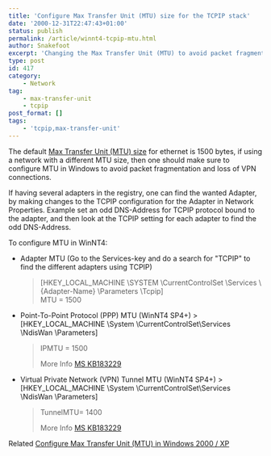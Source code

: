 ```yaml
---
title: 'Configure Max Transfer Unit (MTU) size for the TCPIP stack'
date: '2000-12-31T22:47:43+01:00'
status: publish
permalink: /article/winnt4-tcpip-mtu.html
author: Snakefoot
excerpt: 'Changing the Max Transfer Unit (MTU) to avoid packet fragmentation and loss of VPN connection.'
type: post
id: 417
category:
    - Network
tag:
    - max-transfer-unit
    - tcpip
post_format: []
tags:
    - 'tcpip,max-transfer-unit'
---
```

The default [Max Transfer Unit (MTU) size](/article/tcpip-mtu-size.html) for ethernet is 1500 bytes, if using a network with a different MTU size, then one should make sure to configure MTU in Windows to avoid packet fragmentation and loss of VPN connections.  
  
 If having several adapters in the registry, one can find the wanted Adapter, by making changes to the TCPIP configuration for the Adapter in Network Properties. Example set an odd DNS-Address for TCPIP protocol bound to the adapter, and then look at the TCPIP setting for each adapter to find the odd DNS-Address.  
  
 To configure MTU in WinNT4:

- Adapter MTU (Go to the Services-key and do a search for "TCPIP" to find the different adapters using TCPIP)
  > \[HKEY\_LOCAL\_MACHINE \\SYSTEM \\CurrentControlSet \\Services \\{Adapter-Name} \\Parameters \\Tcpip\]  
  >  MTU = 1500
- Point-To-Point Protocol (PPP) MTU (WinNT4 SP4+) > \[HKEY\_LOCAL\_MACHINE \\System \\CurrentControlSet\\Services \\NdisWan \\Parameters\]  
  >  IPMTU = 1500  
  >   
  >  More Info [MS KB183229](http://support.microsoft.com/kb/183229 "RAS Uses Fixed TCP/IP MTU Size [Q183229]")
- Virtual Private Network (VPN) Tunnel MTU (WinNT4 SP4+) > \[HKEY\_LOCAL\_MACHINE \\System \\CurrentControlSet\\Services \\NdisWan \\Parameters\]  
  >  TunnelMTU= 1400  
  >   
  >  More Info [MS KB183229](http://support.microsoft.com/kb/183229 "RAS Uses Fixed TCP/IP MTU Size [Q183229]")
 
 Related [Configure Max Transfer Unit (MTU) in Windows 2000 / XP](/article/winnt-tcpip-mtu.html)